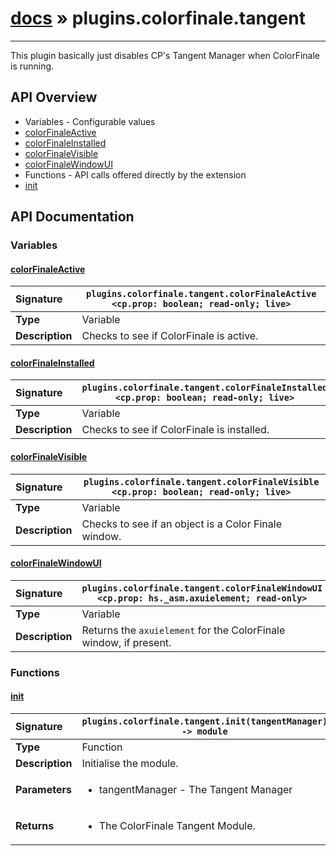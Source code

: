 # [docs](index.md) » plugins.colorfinale.tangent
---

This plugin basically just disables CP's Tangent Manager when ColorFinale is running.

## API Overview
* Variables - Configurable values
 * [colorFinaleActive](#colorfinaleactive)
 * [colorFinaleInstalled](#colorfinaleinstalled)
 * [colorFinaleVisible](#colorfinalevisible)
 * [colorFinaleWindowUI](#colorfinalewindowui)
* Functions - API calls offered directly by the extension
 * [init](#init)

## API Documentation

### Variables

#### [colorFinaleActive](#colorfinaleactive)
| <span style="float: left;">**Signature**</span> | <span style="float: left;">`plugins.colorfinale.tangent.colorFinaleActive <cp.prop: boolean; read-only; live>` </span>                                                          |
| -----------------------------------------------------|---------------------------------------------------------------------------------------------------------|
| **Type**                                             | Variable                                                                                         |
| **Description**                                      | Checks to see if ColorFinale is active.                                                                                         |

#### [colorFinaleInstalled](#colorfinaleinstalled)
| <span style="float: left;">**Signature**</span> | <span style="float: left;">`plugins.colorfinale.tangent.colorFinaleInstalled <cp.prop: boolean; read-only; live>` </span>                                                          |
| -----------------------------------------------------|---------------------------------------------------------------------------------------------------------|
| **Type**                                             | Variable                                                                                         |
| **Description**                                      | Checks to see if ColorFinale is installed.                                                                                         |

#### [colorFinaleVisible](#colorfinalevisible)
| <span style="float: left;">**Signature**</span> | <span style="float: left;">`plugins.colorfinale.tangent.colorFinaleVisible <cp.prop: boolean; read-only; live>` </span>                                                          |
| -----------------------------------------------------|---------------------------------------------------------------------------------------------------------|
| **Type**                                             | Variable                                                                                         |
| **Description**                                      | Checks to see if an object is a Color Finale window.                                                                                         |

#### [colorFinaleWindowUI](#colorfinalewindowui)
| <span style="float: left;">**Signature**</span> | <span style="float: left;">`plugins.colorfinale.tangent.colorFinaleWindowUI <cp.prop: hs._asm.axuielement; read-only>` </span>                                                          |
| -----------------------------------------------------|---------------------------------------------------------------------------------------------------------|
| **Type**                                             | Variable                                                                                         |
| **Description**                                      | Returns the `axuielement` for the ColorFinale window, if present.                                                                                         |

### Functions

#### [init](#init)
| <span style="float: left;">**Signature**</span> | <span style="float: left;">`plugins.colorfinale.tangent.init(tangentManager) -> module` </span>                                                          |
| -----------------------------------------------------|---------------------------------------------------------------------------------------------------------|
| **Type**                                             | Function                                                                                         |
| **Description**                                      | Initialise the module.                                                                                         |
| **Parameters**                                       | <ul><li>tangentManager - The Tangent Manager</li></ul> |
| **Returns**                                          | <ul><li>The ColorFinale Tangent Module.</li></ul>          |

